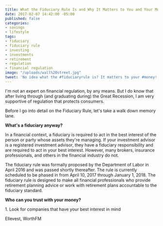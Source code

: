 ```yaml
---
title: What the Fiduciary Rule Is and Why It Matters to You and Your Money
date: 2017-02-07 14:42:00 -05:00
published: false
categories:
- savings
- lifestyle
tags:
- fiduciary
- fiduciary rule
- investing
- investments
- retirement
- regulation
- financial regulation
image: "/uploads/wall%20street.jpg"
tweet: 'No idea what the #fiduciaryrule is? It matters to your #money!'
---
```


I'm not an expert on financial regulation, by any means. But I do know that after living through (and graduating during) the Great Recession, I am very supportive of regulation that protects consumers.

Before I go into detail on the Fiduciary Rule, let's take a walk down memory lane.

**What's a fiduciary anyway?**

In a financial context, a fiduciary is required to act in the best interest of the person or party whose assets they're managing. If your investment advisor is a registered investment advisor, they have a fiduciary responsibility and are required to act in your best interest. However, many brokers, insurance professionals, and others in the financial industry do not.

The fiduciary rule was formally proposed by the Department of Labor in April 2016 and was passed shortly thereafter. The rule is currently scheduled to be phased in from April 10, 2017 through January 1, 2018. The fiduciary rule is designed to make all financial professionals who provide retirement planning advice or work with retirement plans accountable to the fiduciary standard.

**Who can you trust with your money?**

1\. Look for companies that have your best interest in mind

Ellevest, WorthFM
